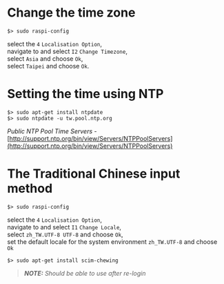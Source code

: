 # Change the time zone
```
$> sudo raspi-config
```
select the `4` `Localisation Option`,  
navigate to and select `I2` `Change Timezone`,  
select `Asia` and choose `Ok`,  
select `Taipei` and choose `Ok`.


# Setting the time using NTP
```
$> sudo apt-get install ntpdate
$> sudo ntpdate -u tw.pool.ntp.org
```
_Public NTP Pool Time Servers -_ [http://support.ntp.org/bin/view/Servers/NTPPoolServers](http://support.ntp.org/bin/view/Servers/NTPPoolServers)


# The Traditional Chinese input method
```
$> sudo raspi-config
```
select the `4` `Localisation Option`,  
navigate to and select `I1` `Change Locale`,  
select `zh_TW.UTF-8 UTF-8` and choose `Ok`,  
set the default locale for the system environment `zh_TW.UTF-8` and choose `Ok`

```
$> sudo apt-get install scim-chewing
```
> _**NOTE:** Should be able to use after re-login_
